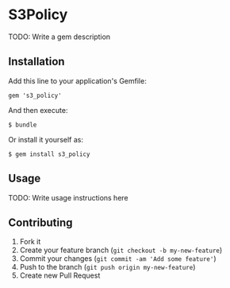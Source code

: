 # S3Policy

TODO: Write a gem description

## Installation

Add this line to your application's Gemfile:

    gem 's3_policy'

And then execute:

    $ bundle

Or install it yourself as:

    $ gem install s3_policy

## Usage

TODO: Write usage instructions here

## Contributing

1. Fork it
2. Create your feature branch (`git checkout -b my-new-feature`)
3. Commit your changes (`git commit -am 'Add some feature'`)
4. Push to the branch (`git push origin my-new-feature`)
5. Create new Pull Request
